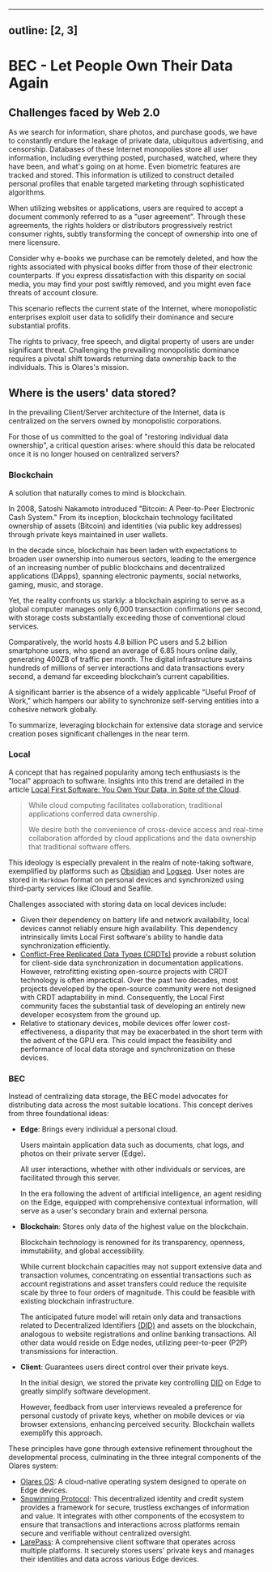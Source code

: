  ---
outline: [2, 3]
---

# BEC - Let People Own Their Data Again

## Challenges faced by Web 2.0

As we search for information, share photos, and purchase goods, we have to constantly endure the leakage of private data, ubiquitous advertising, and censorship. Databases of these Internet monopolies store all user information, including everything posted, purchased, watched, where they have been, and what's going on at home. Even biometric features are tracked and stored. This information is utilized to construct detailed personal profiles that enable targeted marketing through sophisticated algorithms.

When utilizing websites or applications, users are required to accept a document commonly referred to as a "user agreement". Through these agreements, the rights holders or distributors progressively restrict consumer rights, subtly transforming the concept of ownership into one of mere licensure.

Consider why e-books we purchase can be remotely deleted, and how the rights associated with physical books differ from those of their electronic counterparts. If you express dissatisfaction with this disparity on social media, you may find your post swiftly removed, and you might even face threats of account closure.

This scenario reflects the current state of the Internet, where monopolistic enterprises exploit user data to solidify their dominance and secure substantial profits.

The rights to privacy, free speech, and digital property of users are under significant threat. Challenging the prevailing monopolistic dominance requires a pivotal shift towards returning data ownership back to the individuals. This is Olares's mission.

## Where is the users' data stored?

In the prevailing Client/Server architecture of the Internet, data is centralized on the servers owned by monopolistic corporations.

For those of us committed to the goal of "restoring individual data ownership", a critical question arises: where should this data be relocated once it is no longer housed on centralized servers?

### Blockchain

A solution that naturally comes to mind is blockchain.

In 2008, Satoshi Nakamoto introduced "Bitcoin: A Peer-to-Peer Electronic Cash System." From its inception, blockchain technology facilitated ownership of assets (Bitcoin) and identities (via public key addresses) through private keys maintained in user wallets.

In the decade since, blockchain has been laden with expectations to broaden user ownership into numerous sectors, leading to the emergence of an increasing number of public blockchains and decentralized applications (DApps), spanning electronic payments, social networks, gaming, music, and storage.

Yet, the reality confronts us starkly: a blockchain aspiring to serve as a global computer manages only 6,000 transaction confirmations per second, with storage costs substantially exceeding those of conventional cloud services.

Comparatively, the world hosts 4.8 billion PC users and 5.2 billion smartphone users, who spend an average of 6.85 hours online daily, generating 400ZB of traffic per month. The digital infrastructure sustains hundreds of millions of server interactions and data transactions every second, a demand far exceeding blockchain’s current capabilities.

A significant barrier is the absence of a widely applicable "Useful Proof of Work," which hampers our ability to synchronize self-serving entities into a cohesive network globally.

To summarize, leveraging blockchain for extensive data storage and service creation poses significant challenges in the near term.

### Local

A concept that has regained popularity among tech enthusiasts is the "local" approach to software. Insights into this trend are detailed in the article [Local First Software: You Own Your Data, in Spite of the Cloud](https://martin.kleppmann.com/papers/local-first.pdf).

> While cloud computing facilitates collaboration, traditional applications conferred data ownership.
>
> We desire both the convenience of cross-device access and real-time collaboration afforded by cloud applications and the data ownership that traditional software offers.

This ideology is especially prevalent in the realm of note-taking software, exemplified by platforms such as [Obsidian](https://obsidian.md/) and [Logseq](https://logseq.com/). User notes are stored in `Markdown` format on personal devices and synchronized using third-party services like iCloud and Seafile.

Challenges associated with storing data on local devices include:

- Given their dependency on battery life and network availability, local devices cannot reliably ensure high availability. This dependency intrinsically limits Local First software's ability to handle data synchronization efficiently.
- [Conflict-Free Replicated Data Types (CRDTs)](https://en.wikipedia.org/wiki/Conflict-free_replicated_data_type) provide a robust solution for client-side data synchronization in documentation applications. However, retrofitting existing open-source projects with CRDT technology is often impractical. Over the past two decades, most projects developed by the open-source community were not designed with CRDT adaptability in mind. Consequently, the Local First community faces the substantial task of developing an entirely new developer ecosystem from the ground up.
- Relative to stationary devices, mobile devices offer lower cost-effectiveness, a disparity that may be exacerbated in the short term with the advent of the GPU era. This could impact the feasibility and performance of local data storage and synchronization on these devices.

### BEC

Instead of centralizing data storage, the BEC model advocates for distributing data across the most suitable locations. This concept derives from three foundational ideas:

- **Edge**: Brings every individual a personal cloud.

  Users maintain application data such as documents, chat logs, and photos on their private server (Edge).

  All user interactions, whether with other individuals or services, are facilitated through this server.

  In the era following the advent of artificial intelligence, an agent residing on the Edge, equipped with comprehensive contextual information, will serve as a user's secondary brain and external persona.

- **Blockchain**: Stores only data of the highest value on the blockchain.

  Blockchain technology is renowned for its transparency, openness, immutability, and global accessibility.

  While current blockchain capacities may not support extensive data and transaction volumes, concentrating on essential transactions such as account registrations and asset transfers could reduce the requisite scale by three to four orders of magnitude. This could be feasible with existing blockchain infrastructure.

  The anticipated future model will retain only data and transactions related to Decentralized Identifiers [(DID)](../../developer/contribute/snowinning/concepts.md#decentralized-identifier) and assets on the blockchain, analogous to website registrations and online banking transactions. All other data would reside on Edge nodes, utilizing peer-to-peer (P2P) transmissions for interaction.

- **Client**: Guarantees users direct control over their private keys.

  In the initial design, we stored the private key controlling [DID](../../developer/contribute/snowinning/concepts.md#decentralized-identifier) on Edge to greatly simplify software development.

  However, feedback from user interviews revealed a preference for personal custody of private keys, whether on mobile devices or via browser extensions, enhancing perceived security. Blockchain wallets exemplify this approach.

These principles have gone through extensive refinement throughout the developmental process, culminating in the three integral components of the Olares system:

- [Olares OS](../olares/overview.md): A cloud-native operating system designed to operate on Edge devices.
- [Snowinning Protocol](../../developer/contribute/snowinning/overview.md): This decentralized identity and credit system provides a framework for secure, trustless exchanges of information and value. It integrates with other components of the ecosystem to ensure that transactions and interactions across platforms remain secure and verifiable without centralized oversight.
- [LarePass](../../how-to/larepass/overview.md): A comprehensive client software that operates across multiple platforms. It securely stores users' private keys and manages their identities and data across various Edge devices.